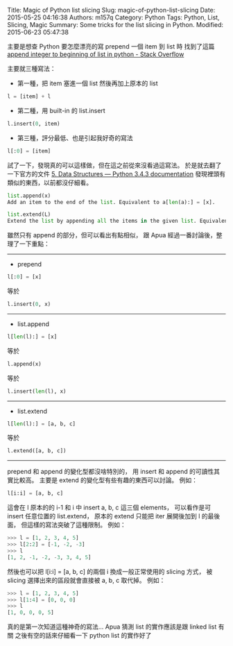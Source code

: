 Title: Magic of Python list slicing
Slug: magic-of-python-list-slicing
Date: 2015-05-25 04:16:38
Authors: m157q
Category: Python
Tags: Python, List, Slicing, Magic
Summary: Some tricks for the list slicing in Python.
Modified: 2015-06-23 05:47:38

主要是想查 Python 要怎麼漂亮的寫 prepend 一個 item 到 list 時
找到了這篇 [append integer to beginning of list in python - Stack Overflow](http://stackoverflow.com/questions/17911091/append-integer-to-beginning-of-list-in-python)

主要就三種寫法：

+ 第一種，把 item 塞進一個 list 然後再加上原本的 list
```python
l = [item] + l
```

+ 第二種，用 built-in 的 list.insert
```python
l.insert(0, item)
```

+ 第三種，評分最低、也是引起我好奇的寫法
```python
l[:0] = [item]
```

試了一下，發現真的可以這樣做，但在這之前從來沒看過這寫法。
於是就去翻了一下官方的文件
[5. Data Structures — Python 3.4.3 documentation](https://docs.python.org/3.4/tutorial/datastructures.html)
發現裡頭有類似的東西，以前都沒仔細看。

```python
list.append(x)
Add an item to the end of the list. Equivalent to a[len(a):] = [x].

list.extend(L)
Extend the list by appending all the items in the given list. Equivalent to a[len(a):] = L.
```

雖然只有 append 的部分，但可以看出有點相似，
跟 Apua 經過一番討論後，整理了一下重點：

---

+ prepend
```python
l[:0] = [x]
```
等於
```python
l.insert(0, x)
```

---

+ list.append
```python
l[len(l):] = [x]
```
等於
```python
l.append(x)
```
等於
```python
l.insert(len(l), x)
```

---

+ list.extend
```python
l[len(l):] = [a, b, c]
```
等於
```python
l.extend([a, b, c])
```

---

prepend 和 append 的變化型都沒啥特別的，
用 insert 和 append 的可讀性其實比較高。
主要是 extend 的變化型有些有趣的東西可以討論。
例如：

```python
l[i:i] = [a, b, c]
```

這會在 l 原本的的 i-1 和 i 中 insert a, b, c 這三個 elements，
可以看作是可 insert 任意位置的 list.extend，
原本的 extend 只能把 iter 展開後加到 l 的最後面，
但這樣的寫法突破了這種限制。
例如：

```python
>>> l = [1, 2, 3, 4, 5]
>>> l[2:2] = [-1, -2, -3]
>>> l
[1, 2, -1, -2, -3, 3, 4, 5]
```

然後也可以把 l[i:i] = [a, b, c] 的兩個 i 換成一般正常使用的 slicing 方式，
被 slicing 選擇出來的區段就會直接被 a, b, c 取代掉。
例如：

```python
>>> l = [1, 2, 3, 4, 5]
>>> l[1:4] = [0, 0, 0]
>>> l
[1, 0, 0, 0, 5]
```

真的是第一次知道這種神奇的寫法...
Apua 猜測 list 的實作應該是跟 linked list 有關
之後有空的話來仔細看一下 python list 的實作好了

